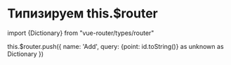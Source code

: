 
# Типизируем this.$router
import {Dictionary} from "vue-router/types/router"


this.$router.push({
  name: 'Add', 
  query: {point: id.toString()} as unknown as Dictionary<string>
})






